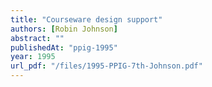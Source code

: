 ```yaml
---
title: "Courseware design support"
authors: [Robin Johnson]
abstract: ""
publishedAt: "ppig-1995"
year: 1995
url_pdf: "/files/1995-PPIG-7th-Johnson.pdf"
---
```

